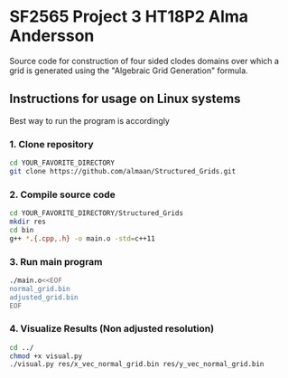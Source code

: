 # SF2565 Project 3 HT18P2 Alma Andersson
Source code for construction of four sided clodes domains
over which a grid is generated using the "Algebraic Grid Generation" formula.

## Instructions for usage on Linux systems
Best way to run the program is accordingly

### 1. Clone repository
```bash
cd YOUR_FAVORITE_DIRECTORY
git clone https://github.com/almaan/Structured_Grids.git
```

### 2. Compile source code
```bash
cd YOUR_FAVORITE_DIRECTORY/Structured_Grids
mkdir res
cd bin
g++ *.{.cpp,.h} -o main.o -std=c++11
```

### 3. Run main program
```bash
./main.o<<EOF
normal_grid.bin
adjusted_grid.bin
EOF
```

### 4. Visualize Results (Non adjusted resolution)
```bash
cd ../
chmod +x visual.py
./visual.py res/x_vec_normal_grid.bin res/y_vec_normal_grid.bin
```

